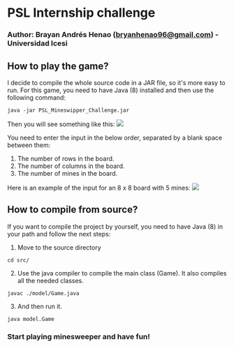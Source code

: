 # PSL Internship challenge

### Author: Brayan Andrés Henao (bryanhenao96@gmail.com) - Universidad Icesi

## How to play the game?
I decide to compile the whole source code in a JAR file, so it's more easy to run. For this game, you need to have Java (8) installed and then use the following command:

```console
java -jar PSL_Mineswipper_Challenge.jar
```
Then you will see something like this: 
![](https://i.imgur.com/AyAkNtJ.png)
 
 You need to enter the input in the below order, separated by a blank space between them:   
 1) The number of rows in the board.  
 2) The number of columns in the board.  
 3) The number of mines in the board.
 
Here is an example of the input for an 8 x 8 board with 5 mines:
![](https://i.imgur.com/WikCH6V.png)
 
## How to compile from source?
If you want to compile the project by yourself, you need to have Java (8) in your path and follow the next steps:
 1) Move to the source directory
 ```console
 cd src/
 ```
 2) Use the java compiler to compile the main class (Game). It also compiles all the needed classes.  
 ```console
 javac ./model/Game.java
 ```
 3) And then run it.
 ```console
 java model.Game
 ```
 

### Start playing minesweeper and have fun!


